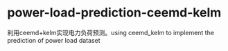 # power-load-prediction-ceemd-kelm
利用ceemd+kelm实现电力负荷预测。using ceemd_kelm to implement the prediction of power load dataset
